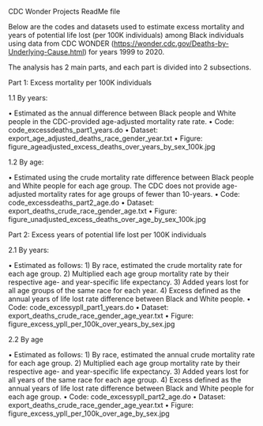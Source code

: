 CDC Wonder Projects ReadMe file

Below are the codes and datasets used to estimate excess mortality and years of potential life lost (per 100K individuals) among Black individuals using data from CDC WONDER (https://wonder.cdc.gov/Deaths-by-Underlying-Cause.html) for years 1999 to 2020.

The analysis has 2 main parts, and each part is divided into 2 subsections.

Part 1: Excess mortality per 100K individuals


1.1 By years: 

•	Estimated as the annual difference between Black people and White people in the CDC-provided age-adjusted mortality rate rate.
•	Code: code_excessdeaths_part1_years.do 
•	Dataset: export_age_adjusted_deaths_race_gender_year.txt
•	Figure: figure_ageadjusted_excess_deaths_over_years_by_sex_100k.jpg


1.2 By age: 

•	Estimated using the crude mortality rate difference between Black people and White people for each age group. The CDC does not provide age-adjusted mortality rates for age groups of fewer than 10-years.
•	Code: code_excessdeaths_part2_age.do
•	Dataset: export_deaths_crude_race_gender_age.txt
•	Figure: figure_unadjusted_excess_deaths_over_age_by_sex_100k.jpg


Part 2: Excess years of potential life lost per 100K individuals


2.1 By years: 

•	Estimated as follows: 1) By race, estimated the crude mortality rate for each age group. 2) Multiplied each age group mortality rate by their respective age- and year-specific life expectancy. 3) Added years lost for all age groups of the same race for each year. 4) Excess defined as the annual years of life lost rate difference between Black and White people. 
•	Code: code_excessypll_part1_years.do
•	Dataset: export_deaths_crude_race_gender_age_year.txt 
•	Figure: figure_excess_ypll_per_100k_over_years_by_sex.jpg


2.2 By age

•	Estimated as follows: 1) By race, estimated the annual crude mortality rate for each age group. 2) Multiplied each age group mortality rate by their respective age- and year-specific life expectancy. 3) Added years lost for all years of the same race for each age group. 4) Excess defined as the annual years of life lost rate difference between Black and White people for each age group.
•	Code: code_excessypll_part2_age.do 
•	Dataset:  export_deaths_crude_race_gender_age_year.txt 
•	Figure: figure_excess_ypll_per_100k_over_age_by_sex.jpg


